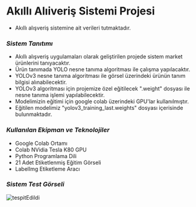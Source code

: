 # Akıllı Alıiveriş Sistemi Projesi
- Akıllı alışveriş sistemine ait verileri tutmaktadır.


### _Sistem Tanıtımı_
- Akıllı alışveriş uygulamaları olarak geliştirilen projede sistem market ürünlerini tanıyacaktır. 
- Ürün tanımada YOLO nesne tanıma algoritması ile çalışma yapılacaktır.
- YOLOv3 nesne tanıma algoritması ile görsel üzerindeki ürünün tanım bilgisi alınabilecektir.
- YOLOv3 algoritması için projemize özel eğitilecek ".weight" dosyası ile nesne tanıma işlemi yapılabilecektir. 
- Modelimizin eğitimi için google colab üzerindeki GPU'lar kullanılmıştır.
- Eğitilen modelimiz "yolov3_training_last.weights" dosyası içerisinde bulunmaktadır.

### _Kullanılan Ekipman ve Teknolojiler_
- Google Colab Ortamı
- Colab NVidia Tesla K80 GPU  
- Python Programlama Dili
- 21 Adet Etiketlenmiş Eğitim Görseli
- LabelImg Etiketleme Aracı

### _Sistem Test Görseli_

![tespitEdildi](https://user-images.githubusercontent.com/59895745/147089149-fad30a19-88d0-4e6c-af87-8c5c4a22b4a0.jpg)
